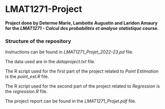 # LMAT1271-Project

**Project done by Determe Marie, Lambotte Augustin and Laridon Amaury for the *LMAT1271 - Calcul des probabilités et analyse statistique* course.**

### Structure of the repository

Instructions can be found in *LMAT1271_Projet_2022-23.pd* file. 

The data used are in the *dataproject.txt* file. 

The R script used for the first part of the project related to *Point Estimation* is the *point_est.R* file. 

The R script used for the second part of the project related to *Regression* is the *regression.R* file. 


The project report can be found in the *LMAT1271_Projet.pdf* file. 

